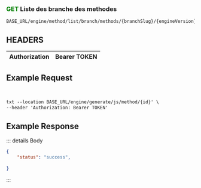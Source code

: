 
### <span style="color:GREEN">GET</span> Liste des branche des methodes
````
BASE_URL/engine/method/list/branch/methods/{branchSlug}/{engineVersion}
````

## HEADERS

| Authorization | Bearer TOKEN |
| ------------- | ----------- |


## Example Request

```txt


txt --location BASE_URL/engine/generate/js/method/{id}' \
--header 'Authorization: Bearer TOKEN'

```


## Example Response

::: details Body  

```json
{
    "status": "success",
   
}


```




:::

